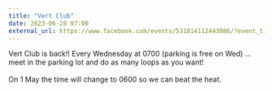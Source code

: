 ```yaml
---
title: "Vert Club"
date: 2023-06-28 07:00
external_url: https://www.facebook.com/events/531814112443086/?event_time_id=531814149109749
---
```

Vert Club is back!! Every Wednesday at 0700 (parking is free on Wed) … meet in the parking lot and do as many loops as you want!<br>
  <br>
  On 1 May the time will change to 0600 so we can beat the heat.<br>
  <br>
  
